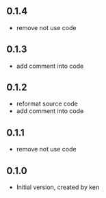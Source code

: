 ## 0.1.4
- remove not use code
## 0.1.3
- add comment into code

## 0.1.2
- reformat source code
- add comment into code

## 0.1.1
- remove not use code

## 0.1.0

- Initial version, created by ken